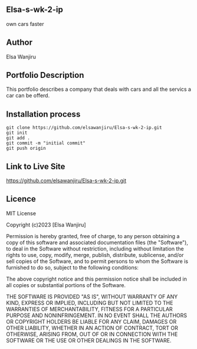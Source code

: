 ## Elsa-s-wk-2-ip
own cars faster

## Author 
Elsa Wanjiru

## Portfolio Description
This portfolio describes a company that deals with cars and all the servics a car can be offerd.

## Installation process

````
git clone https://github.com/elsawanjiru/Elsa-s-wk-2-ip.git
git init
git add .
git commit -m "initial commit"
git push origin
````

## Link to Live Site

https://github.com/elsawanjiru/Elsa-s-wk-2-ip.git



## Licence
MIT License

Copyright (c)2023 [Elsa Wanjiru]

Permission is hereby granted, free of charge, to any person obtaining a copy
of this software and associated documentation files (the "Software"), to deal
in the Software without restriction, including without limitation the rights
to use, copy, modify, merge, publish, distribute, sublicense, and/or sell
copies of the Software, and to permit persons to whom the Software is
furnished to do so, subject to the following conditions:

The above copyright notice and this permission notice shall be included in all
copies or substantial portions of the Software.

THE SOFTWARE IS PROVIDED "AS IS", WITHOUT WARRANTY OF ANY KIND, EXPRESS OR
IMPLIED, INCLUDING BUT NOT LIMITED TO THE WARRANTIES OF MERCHANTABILITY,
FITNESS FOR A PARTICULAR PURPOSE AND NONINFRINGEMENT. IN NO EVENT SHALL THE
AUTHORS OR COPYRIGHT HOLDERS BE LIABLE FOR ANY CLAIM, DAMAGES OR OTHER
LIABILITY, WHETHER IN AN ACTION OF CONTRACT, TORT OR OTHERWISE, ARISING FROM,
OUT OF OR IN CONNECTION WITH THE SOFTWARE OR THE USE OR OTHER DEALINGS IN THE
SOFTWARE.
